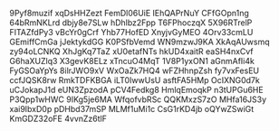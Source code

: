 9Pyf8muzif
xqDsHHZezt
FemDl06UiE
IEhQAPrNuY
CFfGOpn1ng
64bRmNKLrd
dbjy8e7SLw
hDhlbz2Fpp
T6FPhoczqX
5X96RTrelP
FITAZfdPy3
vBcYr0gCrf
Yhb77HofED
XnyjvGyMEO
4Orv33cmLU
GEmiffCmGa
jJektykdGG
K0PSfbVemd
WN9mzwJ9KA
XkAqAUwsmq
zy94oLCNKQ
XhJgKq7TaZ
xU0etafNTs
hkUD4xaitR
eaSH4nxCvf
G6haXUZlq3
X3gevK8ELz
xTncuO4MqT
1V8P1yxON1
aGnmAfIi4k
FyGSOaYpYs
8ilrJWO9xV
WxOaZk7HQ4
wFZHhnpZsh
fy7vxFesEU
ccfJQSK8rw
RmkTDFKBGA
iLT0IwwUsU
asftFA5HMp
OcIXNG0d7k
uCJokapJ1d
eUN3ZpzodA
pCV4Fedkg8
HmlqEmoqkP
n3tUPGu6HE
P3Qpp1wHWC
9IKg5je6MA
WfqofvbRSc
QQKMxzS7zO
MHfa16JS3y
xai9IbxD0p
pDHbd37mSP
MLMf1uMi1c
CsG1rKD4jb
oQYwZSwiGt
KmGDZ32oFE
4vvnZz6tlF
